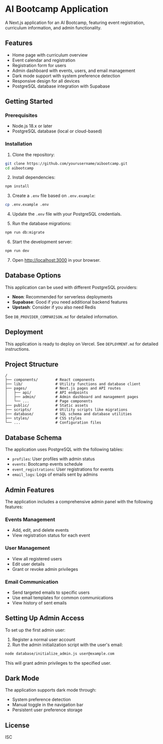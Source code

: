 # AI Bootcamp Application

A Next.js application for an AI Bootcamp, featuring event registration, curriculum information, and admin functionality.

## Features

- Home page with curriculum overview
- Event calendar and registration
- Registration form for users
- Admin dashboard with events, users, and email management
- Dark mode support with system preference detection
- Responsive design for all devices
- PostgreSQL database integration with Supabase

## Getting Started

### Prerequisites

- Node.js 18.x or later
- PostgreSQL database (local or cloud-based)

### Installation

1. Clone the repository:

```bash
git clone https://github.com/yourusername/aibootcamp.git
cd aibootcamp
```

2. Install dependencies:

```bash
npm install
```

3. Create a `.env` file based on `.env.example`:

```bash
cp .env.example .env
```

4. Update the `.env` file with your PostgreSQL credentials.

5. Run the database migrations:

```bash
npm run db:migrate
```

6. Start the development server:

```bash
npm run dev
```

7. Open [http://localhost:3000](http://localhost:3000) in your browser.

## Database Options

This application can be used with different PostgreSQL providers:

- **Neon**: Recommended for serverless deployments
- **Supabase**: Good if you need additional backend features
- **Upstash**: Consider if you also need Redis

See `DB_PROVIDER_COMPARISON.md` for detailed information.

## Deployment

This application is ready to deploy on Vercel. See `DEPLOYMENT.md` for detailed instructions.

## Project Structure

```
/
├── components/        # React components
├── lib/               # Utility functions and database client
├── pages/             # Next.js pages and API routes
│   ├── api/           # API endpoints
│   ├── admin/         # Admin dashboard and management pages
│   └── ...            # Page components
├── public/            # Static assets
├── scripts/           # Utility scripts like migrations
├── database/          # SQL schema and database utilities
├── styles/            # CSS styles
└── ...                # Configuration files
```

## Database Schema

The application uses PostgreSQL with the following tables:

- `profiles`: User profiles with admin status
- `events`: Bootcamp events schedule
- `event_registrations`: User registrations for events
- `email_logs`: Logs of emails sent by admins

## Admin Features

The application includes a comprehensive admin panel with the following features:

### Events Management
- Add, edit, and delete events
- View registration status for each event

### User Management
- View all registered users
- Edit user details
- Grant or revoke admin privileges

### Email Communication
- Send targeted emails to specific users
- Use email templates for common communications
- View history of sent emails

## Setting Up Admin Access

To set up the first admin user:

1. Register a normal user account
2. Run the admin initialization script with the user's email:

```bash
node database/initialize_admin.js user@example.com
```

This will grant admin privileges to the specified user.

## Dark Mode

The application supports dark mode through:

- System preference detection
- Manual toggle in the navigation bar
- Persistent user preference storage

## License

ISC
